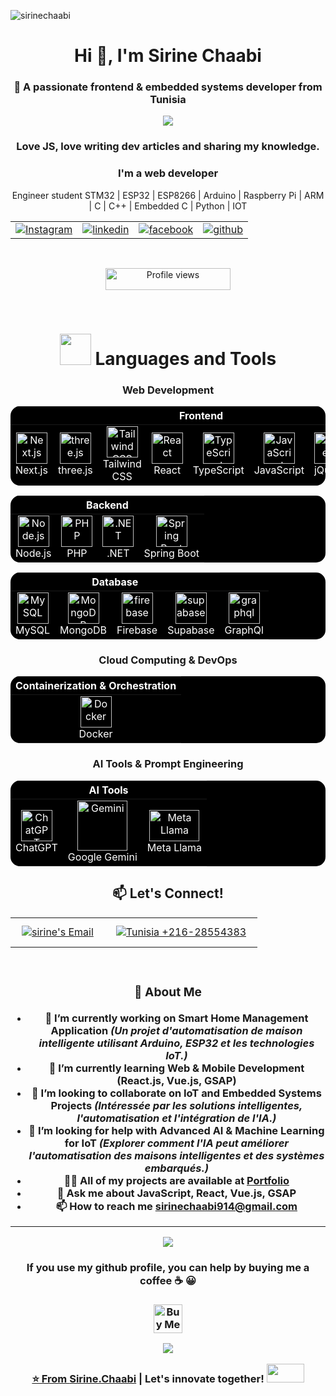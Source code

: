 <p align="left"> 
    <img src="https://komarev.com/ghpvc/?username=sirinechaabi&label=Profile%20views&color=0e75b6&style=flat" alt="sirinechaabi" /> 
</p>

<h1 align="center">Hi 👋, I'm <span class="name">Sirine Chaabi</span></h1>
<h3 align="center">🚀 A passionate frontend & embedded systems developer from Tunisia</h3>

<!-- Intro -->
<p style="margin: 15px;" align="center">
    <img src="https://readme-typing-svg.herokuapp.com?duration=2000&color=EBD41B&center=true&vCenter=true&lines=Frontend+Developer;Embedded+Systems+Enthusiast">
    <h3 align="center">Love JS, love writing dev articles and sharing my knowledge.</h3>
    <h3 align="center">I'm a web developer</h3>
</p>

<p align="center">
 Engineer student STM32 | ESP32 | ESP8266 | Arduino | Raspberry Pi | ARM | C | C++ | Embedded C | Python | IOT </p>

<div align="center">
<table>
  <tr>
    <td align="center">
      <a href="https://www.instagram.com/sirine.chabi/" target="_blank">
        <img src="https://bentos.jkominovic.dev/api/v1/bento-cards?url=https%3A%2F%2Fwww.instagram.com%2Fknightgamer87%2F&subtitle=@sirine.chabi&size=square" alt="Instagram">
      </a>
    </td>
    <td align="center">
      <a href="https://www.linkedin.com/in/chaabi-sirine-971758242/" target="_blank">
        <img src="https://bentos.jkominovic.dev/api/v1/bento-cards?url=https%3A%2F%2Fwww.linkedin.com%2Fin%2Fkenan-gain-33048518a%2F&subtitle=@sirine.chaabi&size=square" alt="linkedin">
      </a>
    </td>
    <td align="center">
      <a href="https://www.facebook.com/sirine.chaabi914/" target="_blank">
        <img src="https://bentos.jkominovic.dev/api/v1/bento-cards?url=https%3A%2F%2Ffacebook.com%2Fkenan.gain&subtitle=@sirine.chaabi&size=square" alt="facebook">
      </a>
    </td>
     <td align="center">
      <a href="https://github.com/Chaabi-sirine" target="_blank">
        <img src="https://bentos.jkominovic.dev/api/v1/bento-cards?url=https%3A%2F%2Fgithub.com%2FKenanGain&subtitle=%2Fsirine-chaabi&size=square" alt="github">
      </a>
    </td>
  </tr>
</table>

<br>


<p align="center">
  <img src="https://komarev.com/ghpvc/?username=Nihed-Abd&color=blueviolet&style=flat-square&label=Profile+Views" alt="Profile views" width="200" height="35">
</p>

<br>




<!-- Technos -->
<h1 align="center"><img src="https://media2.giphy.com/media/QssGEmpkyEOhBCb7e1/giphy.gif?cid=ecf05e47a0n3gi1bfqntqmob8g9aid1oyj2wr3ds3mg700bl&rid=giphy.gif" width="50px" height="50px"> Languages and Tools </h1>

<h3 align="center">Web Development</h3>

<div align="center">
<table style="background-color: black; color: white; border: none; border-radius: 15px; overflow: hidden;">
  <thead>
    <tr>
      <th colspan="8" align="center" style="color: white;">Frontend</th>
    </tr>
  </thead>
  <tbody>
    <tr>
      <td align="center" style="border: none;">
        <a href="https://nextjs.org/" style="color: white;">
          <img src="https://skillicons.dev/icons?i=nextjs" width="50" height="50" alt="Next.js"/>
        </a>
        <br>Next.js
      </td>
      <td align="center" style="border: none;">
        <a href="https://threejs.org/" style="color: white;">
          <img src="https://skillicons.dev/icons?i=threejs" width="50" height="50" alt="three.js"/>
        </a>
        <br>three.js
      </td>
      <td align="center" style="border: none;">
        <a href="https://tailwindcss.com/" style="color: white;">
          <img src="https://cdn.worldvectorlogo.com/logos/tailwindcss.svg" width="50" height="50" alt="Tailwind CSS"/>
        </a>
        <br>Tailwind CSS
      </td>
      <td align="center" style="border: none;">
        <a href="https://reactjs.org/" style="color: white;">
          <img src="https://techstack-generator.vercel.app/react-icon.svg" alt="React" width="50" height="50"/>
        </a>
        <br>React
      </td>
      <td align="center" style="border: none;">
        <a href="https://www.typescriptlang.org/" style="color: white;">
          <img src="https://techstack-generator.vercel.app/ts-icon.svg" alt="TypeScript" width="50" height="50"/>
        </a>
        <br>TypeScript
      </td>
      <td align="center" style="border: none;">
        <a href="https://developer.mozilla.org/en-US/docs/Web/JavaScript" style="color: white;">
          <img src="https://techstack-generator.vercel.app/js-icon.svg" alt="JavaScript" width="50" height="50"/>
        </a>
        <br>JavaScript
      </td>
      <td align="center" style="border: none;">
        <a href="https://jquery.com/" style="color: white;">
          <img src="https://skillicons.dev/icons?i=jquery" width="50" height="50" alt="jQuery"/>
        </a>
        <br>jQuery
      </td>
      <td align="center" style="border: none;">
        <a href="https://developer.mozilla.org/en-US/docs/Web/HTML" style="color: white;">
          <img src="https://cdn.worldvectorlogo.com/logos/html-1.svg" width="50" height="50" alt="HTML"/>
        </a>
        <br>HTML
      </td>
      <td align="center" style="border: none;">
        <a href="https://developer.mozilla.org/en-US/docs/Web/CSS" style="color: white;">
          <img src="https://cdn.worldvectorlogo.com/logos/css-3.svg" width="50" height="50" alt="CSS"/>
        </a>
        <br>CSS
      </td>
    </tr>
  </tbody>
</table>
</div>


<div align="center">
<table style="background-color: black; color: white; border: none; border-radius: 15px; overflow: hidden;">
  <thead>
    <tr>
      <th colspan="4" align="center" style="color: white;">Backend</th>
    </tr>
  </thead>
  <tbody>
    <tr>
      <td align="center" style="border: none;">
        <img src="https://cdn.worldvectorlogo.com/logos/nodejs-icon.svg" width="50" height="50" alt="Node.js"/><br>Node.js
      </td>
      <td align="center" style="border: none;">
        <img src="https://cdn.worldvectorlogo.com/logos/php.svg" width="50" height="50" alt="PHP"/><br>PHP
      </td>    
    <td align="center" style="border: none;">
      <img src="https://skillicons.dev/icons?i=dotnet" width="50" height="50" alt=".NET"/><br>.NET
      </td>
      <td align="center" style="border: none;">
        <img src="https://cdn.worldvectorlogo.com/logos/spring-3.svg" width="50" height="50" alt="Spring Boot"/><br>Spring Boot
      </td>
    </tr>
  </tbody>
</table>
</div>


<div align="center">
<table style="background-color: black; color: white; border: none; border-radius: 15px; overflow: hidden;">
  <thead>
    <tr>
      <th colspan="4" align="center" style="color: white;">Database</th>
    </tr>
  </thead>
  <tbody>
    <tr>
      <td align="center" style="border: none;">
        <img src="https://techstack-generator.vercel.app/mysql-icon.svg" alt="MySQL" width="50" height="50"/><br>MySQL
      </td>
      <td align="center" style="border: none;">
        <img src="https://skillicons.dev/icons?i=mongodb" alt="MongoDB" width="50" height="50"/><br>MongoDB
      </td>
      <td align="center" style="border: none;">
        <img src="https://skillicons.dev/icons?i=firebase" alt="firebase" width="50" height="50"/><br>Firebase
      </td>
      <td align="center" style="border: none;">
        <img src="https://skillicons.dev/icons?i=supabase" alt="supabase" width="50" height="50"/><br>Supabase
      </td>
       <td align="center" style="border: none;">
        <img src="https://skillicons.dev/icons?i=graphql" alt="graphql" width="50" height="50"/><br>GraphQl
      </td>
    </tr>
  </tbody>
</table>
</div>

<h3 align="center">Cloud Computing & DevOps</h3>

<div align="center">
<table style="background-color: black; color: white; border: none; border-radius: 15px; overflow: hidden;">
  <thead>
    <tr>
      <th colspan="4" align="center" style="color: white;">Containerization & Orchestration</th>
    </tr>
  </thead>
  <tbody>
    <tr>
      <td align="center" style="border: none;">
        <img src="https://techstack-generator.vercel.app/docker-icon.svg" alt="Docker" width="50" height="50"/><br>Docker
      </td>
    </tr>
  </tbody>
</table>
</div>



<h3 align="center"> AI Tools & Prompt Engineering</h3>
<div align="center">
 <table style="background-color: black; color: white; border: none; border-radius: 15px; overflow: hidden;">
  <thead>
    <tr>
      <th colspan="6" align="center" style="color: white;">AI Tools</th>
    </tr>
  </thead>
  <tbody>
    <tr>
      <td align="center" style="border: none;">
        <img src="https://upload.wikimedia.org/wikipedia/commons/0/04/ChatGPT_logo.svg" width="50" height="50" alt="ChatGPT"/><br>ChatGPT
      </td>
      <td align="center" style="border: none;">
        <img src="https://upload.wikimedia.org/wikipedia/commons/8/8a/Google_Gemini_logo.svg" alt="Gemini" width="80" height="80" /><br>Google Gemini
      </td>
      <td align="center" style="border: none;">
        <img src="https://upload.wikimedia.org/wikipedia/commons/a/ab/Meta-Logo.png" width="80" height="50" alt="Meta Llama"/><br>Meta Llama
      </td>
    </tr>
  </tbody>
</table>
</div>


<h2 align="center">📫 Let's Connect!</h2>

<table align="center">
  <tr>
    <td colspan="3" align="center">
      <a href="mailto:sirinechaabi914@gmail.com" target="_blank">
        <img src="https://bentos.jkominovic.dev/api/v1/generic-card?icon=sigmail&subtitle=sirinechaabi914@gmail.com&size=square" alt="sirine's Email" style="margin: 10px;">
      </a>
    </td>
    <td align="center">
      <a href="https://bentos.jkominovic.dev/api/v1/generic-card?icon=siwhatsapp&subtitle=Tunisia-+216-28554383&size=square" target="_blank">
        <img src="https://bentos.jkominovic.dev/api/v1/generic-card?icon=siwhatsapp&subtitle=Tunisia-+216-27582038&size=square" alt="Tunisia +216-28554383" style="margin: 10px;">
      </a>
    </td>
  </tr>
</table>

<br>

<h3>
<div align="center">

### <strong align="center">🚀 About Me</strong>

- 🔭 I’m currently working on **Smart Home Management Application** *(Un projet d'automatisation de maison intelligente utilisant Arduino, ESP32 et les technologies IoT.)*
- 🌱 I’m currently learning **Web & Mobile Development (React.js, Vue.js, GSAP)**
- 👯 I’m looking to collaborate on **IoT and Embedded Systems Projects** *(Intéressée par les solutions intelligentes, l'automatisation et l'intégration de l'IA.)*
- 🤝 I’m looking for help with **Advanced AI & Machine Learning for IoT** *(Explorer comment l'IA peut améliorer l'automatisation des maisons intelligentes et des systèmes embarqués.)*
- 👨‍💻 All of my projects are available at [Portfolio](https://sirinechaabi-portfolio.infinityfreeapp.com/?i=1)
- 💬 Ask me about **JavaScript, React, Vue.js, GSAP**
- 📫 How to reach me **sirinechaabi914@gmail.com**

---

<p align="center">
  <p align="center">
    <img align="center" src="https://media.giphy.com/media/z5iCvo1oCbqt7ukMQs/giphy.gif">
</p>
<p align="center">
    <h4>If you use my github profile, you can help by buying me a coffee ☕️ 😀</h4>
</p>
<p align="center">
	<a href='https://ko-fi.com/codeoz' target='_blank'><img height='35' style='border:0px;height:46px;'       src='https://az743702.vo.msecnd.net/cdn/kofi3.png?v=0' border='0' alt='Buy Me a Coffee at ko-fi.com' />
</p>
    <img align="center" src="https://media.giphy.com/media/z5iCvo1oCbqt7ukMQs
<h3>
<div align="center">
  
⭐️ From [Sirine.Chaabi](https://github.com/Chaabi-sirine) | Let's innovate together! <img src='https://raw.githubusercontent.com/ShahriarShafin/ShahriarShafin/main/Assets/handshake.gif' width="60px" height="30px">
</div>
</h3>
